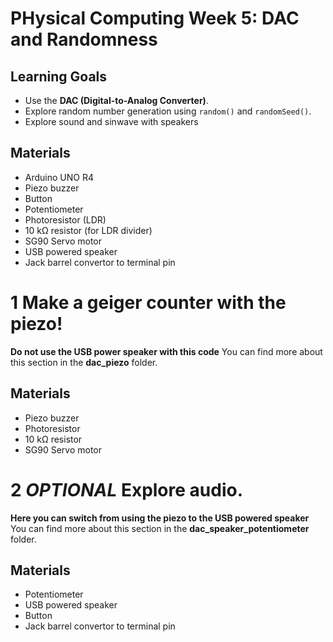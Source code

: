 # PHysical Computing Week 5: DAC and Randomness
## Learning Goals
- Use the **DAC (Digital-to-Analog Converter)**.
- Explore random number generation using `random()` and `randomSeed()`.
- Explore sound and sinwave with speakers

## Materials
- Arduino UNO R4
- Piezo buzzer
- Button
- Potentiometer
- Photoresistor (LDR)
- 10 kΩ resistor (for LDR divider)
- SG90 Servo motor
- USB powered speaker
- Jack barrel convertor to terminal pin

# 1 Make a geiger counter with the piezo! 
**Do not use the USB power speaker with this code**
You can find more about this section in the **dac_piezo** folder.
## Materials
- Piezo buzzer
- Photoresistor
- 10 kΩ resistor
- SG90 Servo motor

# 2 *OPTIONAL* Explore audio.
**Here you can switch from using the piezo to the USB powered speaker**
You can find more about this section in the **dac_speaker_potentiometer** folder.
## Materials
- Potentiometer
- USB powered speaker
- Button
- Jack barrel convertor to terminal pin
